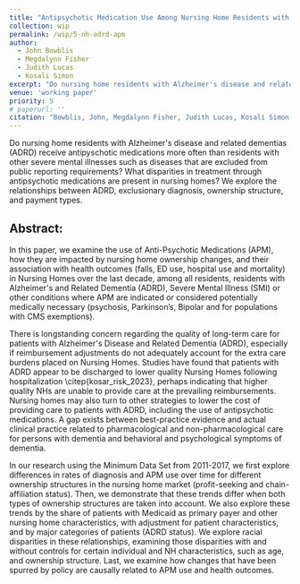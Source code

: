 ```yaml
---
title: "Antipsychotic Medication Use Among Nursing Home Residents with Alzheimer's Disease and Related Dementias: Ownership Structures"
collection: wip
permalink: /wip/5-nh-adrd-apm
author:
  - John Bowblis
  - Megdalynn Fisher
  - Judith Lucas
  - Kosali Simon
excerpt: "Do nursing home residents with Alzheimer's disease and related dementias (ADRD) receiving antipyschotic medications more often based on ownership structures, and do rates of diagnosis excluding public reporting requirements of antipsychotic medication use differ by these ownership structures?"
venue: 'working paper'
priority: 5
# paperurl: ''
citation: "Bowblis, John, Megdalynn Fisher, Judith Lucas, Kosali Simon. &quot;Antipsychotic Medication Use Among Nursing Home Residents with Alzheimer's Disease and Related Dementias: Ownership Structures and Racial Disparities.&quot; <i>work in progress</i>."
---
```

Do nursing home residents with Alzheimer's disease and related dementias (ADRD) receive antipyschotic medications more often than residents with other severe mental illnesses such as diseases that are excluded from public reporting requirements? What disparities in treatment through antipsychotic medications are present in nursing homes? We explore the relationships between ADRD, exclusionary diagnosis, ownership structure, and payment types.


## Abstract:

In this paper, we examine the use of Anti-Psychotic Medications (APM), how they are impacted by nursing home ownership changes, and their association with health outcomes (falls, ED use, hospital use and mortality) in Nursing Homes over the last decade, among all residents, residents with Alzheimer's and Related Dementia (ADRD), Severe Mental Illness (SMI) or other conditions where APM are indicated or considered potentially medically necessary (psychosis, Parkinson’s, Bipolar and for populations with CMS exemptions).


There is longstanding concern regarding the quality of long-term care for patients with Alzheimer's Disease and Related Dementia (ADRD), especially if reimbursement adjustments do not adequately account for the extra care burdens placed on Nursing Homes. Studies have found that patients with ADRD appear to be discharged to lower quality Nursing Homes following hospitalization \citep{kosar_risk_2023}, perhaps indicating that higher quality NHs are unable to provide care at the prevailing reimbursements. Nursing homes may also turn to other strategies to lower the cost of providing care to patients with ADRD, including the use of antipsychotic medications. A gap exists between best-practice evidence and actual clinical practice related to pharmacological and non-pharmacological care for persons with dementia and behavioral and psychological symptoms of dementia. 


In our research using the Minimum Data Set from 2011-2017, we first explore differences in rates of diagnosis and APM use over time for different ownership structures in the nursing home market (profit-seeking and chain-affiliation status). Then, we demonstrate that these trends differ when both types of ownership structures are taken into account. We also explore these trends by the share of patients with Medicaid as primary payer and other nursing home characteristics, with adjustment for patient characteristics, and by major categories of patients (ADRD status). We explore racial disparities in these relationships, examining those disparities with and without controls for certain individual and NH characteristics, such as age, and ownership structure. Last, we examine how changes that have been spurred by policy are causally related to APM use and health outcomes. 

<!--- [Download paper here](http://academicpages.github.io/files/paper1.pdf) --->

